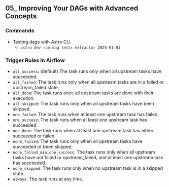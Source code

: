 ## 05_ Improving Your DAGs with Advanced Concepts

### Commands
- Testing dags with Astro CLI
  - `astro dev run dag tests extractor 2025-01-01`

### Trigger Rules in Airflow
- `all_success`: (default) The task runs only when all upstream tasks have succeeded.
- `all_failed`: The task runs only when all upstream tasks are in a failed or upstream_failed state.
- `all_done`: The task runs once all upstream tasks are done with their execution.
- `all_skipped`: The task runs only when all upstream tasks have been skipped.
- `one_failed`: The task runs when at least one upstream task has failed.
- `one_success`: The task runs when at least one upstream task has succeeded.
- `one_done`: The task runs when at least one upstream task has either succeeded or failed.
- `none_failed`: The task runs only when all upstream tasks have succeeded or been skipped.
- `none_failed_min_one_success`: The task runs only when all upstream tasks have not failed or upstream_failed, and at least one upstream task has succeeded.
- `none_skipped`: The task runs only when no upstream task is in a skipped state.
- `always`: The task runs at any time.